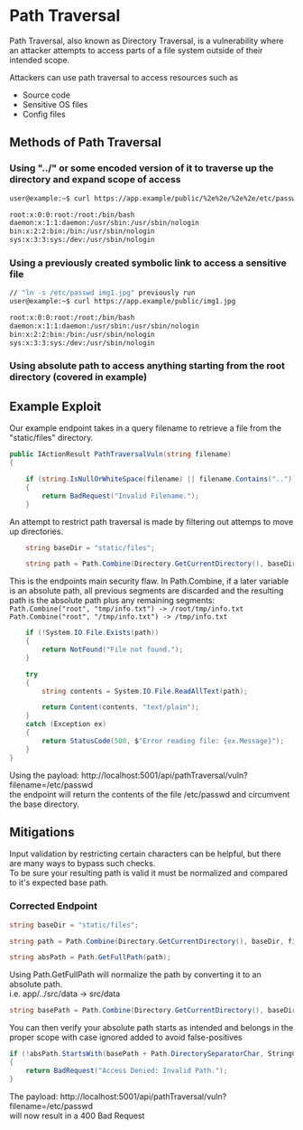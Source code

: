 # Path Traversal
Path Traversal, also known as Directory Traversal, is a vulnerability where an attacker attempts to access parts of a file system outside of their intended scope.

Attackers can use path traversal to access resources such as
- Source code
- Sensitive OS files
- Config files

## Methods of Path Traversal
### Using "../" or some encoded version of it to traverse up the directory and expand scope of access

``` zsh
user@example:~$ curl https://app.example/public/%2e%2e/%2e%2e/etc/passwd

root:x:0:0:root:/root:/bin/bash
daemon:x:1:1:daemon:/usr/sbin:/usr/sbin/nologin
bin:x:2:2:bin:/bin:/usr/sbin/nologin
sys:x:3:3:sys:/dev:/usr/sbin/nologin
```
### Using a previously created symbolic link to access a sensitive file
``` zsh
// "ln -s /etc/passwd img1.jpg" previously run
user@example:~$ curl https://app.example/public/img1.jpg

root:x:0:0:root:/root:/bin/bash
daemon:x:1:1:daemon:/usr/sbin:/usr/sbin/nologin
bin:x:2:2:bin:/bin:/usr/sbin/nologin
sys:x:3:3:sys:/dev:/usr/sbin/nologin
```
### Using absolute path to access anything starting from the root directory (covered in example)

## Example Exploit
Our example endpoint takes in a query filename to retrieve a file from  the "static/files" directory.

 
```csharp
public IActionResult PathTraversalVuln(string filename)
{

    if (string.IsNullOrWhiteSpace(filename) || filename.Contains(".."))
    {
        return BadRequest("Invalid Filename.");
    }
```
An attempt to restrict path traversal is made by filtering out attemps to move up directories.
```csharp 
    string baseDir = "static/files";

    string path = Path.Combine(Directory.GetCurrentDirectory(), baseDir, filename);
```
This is the endpoints main security flaw. In Path.Combine, if a later variable is an absolute path, all previous segments are discarded and the resulting path is the absolute path plus any remaining segments:  
`Path.Combine("root", "tmp/info.txt") -> /root/tmp/info.txt `  
`Path.Combine("root", "/tmp/info.txt") -> /tmp/info.txt  `

```csharp
    if (!System.IO.File.Exists(path))
    {
        return NotFound("File not found.");
    }

    try
    {
        string contents = System.IO.File.ReadAllText(path);

        return Content(contents, "text/plain");
    }
    catch (Exception ex)
    {
        return StatusCode(500, $"Error reading file: {ex.Message}");
    }
}
```

Using the payload:  http://localhost:5001/api/pathTraversal/vuln?filename=/etc/passwd  
the endpoint will return the contents of the file /etc/passwd and circumvent the base directory.

## Mitigations
Input validation by restricting certain characters can be helpful, but there are many ways to bypass such checks.  
To be sure your resulting path is valid it must be normalized and compared to it's expected base path.

### Corrected Endpoint
```csharp
string baseDir = "static/files";

string path = Path.Combine(Directory.GetCurrentDirectory(), baseDir, filename);

string absPath = Path.GetFullPath(path);
```
Using Path.GetFullPath will normalize the path by converting it to an absolute path.  
i.e. app/../src/data -> src/data

```csharp
string basePath = Path.Combine(Directory.GetCurrentDirectory(), baseDir);
```
You can then verify your absolute path starts as intended and belongs in the proper scope with case ignored added to avoid false-positives
```csharp
if (!absPath.StartsWith(basePath + Path.DirectorySeparatorChar, StringComparison.OrdinalIgnoreCase))
{
    return BadRequest("Access Denied: Invalid Path.");
}
```

The payload:  http://localhost:5001/api/pathTraversal/vuln?filename=/etc/passwd  
will now result in a 400 Bad Request